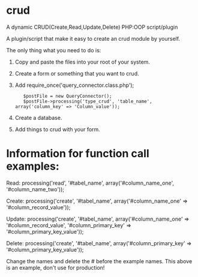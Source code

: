 # crud
A dynamic CRUD(Create,Read,Update,Delete) PHP:OOP script/plugin

A plugin/script that make it easy to create an crud module by yourself. 

The only thing what you need to do is:
1. Copy and paste the files into your root of your system.
2. Create a form or something that you want to crud.
3. Add 
          require_once('query_connector.class.php');

          $postFile = new QueryConnector();
          $postFile->processing('type_crud', 'table_name', array('column_key' => 'Column_value'));
          
4. Create a database.
5. Add things to crud with your form.

# Information for function call examples:

Read: processing('read', '#tabel_name', array('#column_name_one', '#column_name_two'));

Create: processing('create', '#tabel_name', array('#column_name_one' => '#column_record_value'));

Update: processing('create', '#tabel_name', array('#column_name_one' => '#column_record_value', '#column_primary_key' => '#column_primary_key_value'));

Delete: processing('create', '#tabel_name', array('#column_primary_key' => '#column_primary_key_value'));

Change the names and delete the # before the example names. This above is an example, don't use for production!

